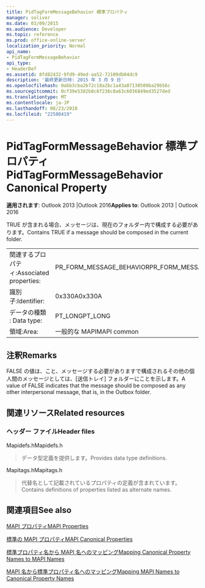```yaml
---
title: PidTagFormMessageBehavior 標準プロパティ
manager: soliver
ms.date: 03/09/2015
ms.audience: Developer
ms.topic: reference
ms.prod: office-online-server
localization_priority: Normal
api_name:
- PidTagFormMessageBehavior
api_type:
- HeaderDef
ms.assetid: 8fd82432-9fd9-49ed-aa52-72109db04dc9
description: '最終更新日時: 2015 年 3 月 9 日'
ms.openlocfilehash: 0abb3cba2b72c18a2bc1a43a07130509ba29b56c
ms.sourcegitcommit: 0cf39e5382b8c6f236c8a63c6036849ed3527ded
ms.translationtype: MT
ms.contentlocale: ja-JP
ms.lasthandoff: 08/23/2018
ms.locfileid: "22580419"
---
```

# <a name="pidtagformmessagebehavior-canonical-property"></a><span data-ttu-id="2af57-103">PidTagFormMessageBehavior 標準プロパティ</span><span class="sxs-lookup"><span data-stu-id="2af57-103">PidTagFormMessageBehavior Canonical Property</span></span>

  
  
<span data-ttu-id="2af57-104">**適用されます**: Outlook 2013 |Outlook 2016</span><span class="sxs-lookup"><span data-stu-id="2af57-104">**Applies to**: Outlook 2013 | Outlook 2016</span></span> 
  
<span data-ttu-id="2af57-105">TRUE が含まれる場合、メッセージは、現在のフォルダー内で構成する必要があります。</span><span class="sxs-lookup"><span data-stu-id="2af57-105">Contains TRUE if a message should be composed in the current folder.</span></span> 
  
|||
|:-----|:-----|
|<span data-ttu-id="2af57-106">関連するプロパティ:</span><span class="sxs-lookup"><span data-stu-id="2af57-106">Associated properties:</span></span>  <br/> |<span data-ttu-id="2af57-107">PR_FORM_MESSAGE_BEHAVIOR</span><span class="sxs-lookup"><span data-stu-id="2af57-107">PR_FORM_MESSAGE_BEHAVIOR</span></span>  <br/> |
|<span data-ttu-id="2af57-108">識別子:</span><span class="sxs-lookup"><span data-stu-id="2af57-108">Identifier:</span></span>  <br/> |<span data-ttu-id="2af57-109">0x330A</span><span class="sxs-lookup"><span data-stu-id="2af57-109">0x330A</span></span>  <br/> |
|<span data-ttu-id="2af57-110">データの種類 : </span><span class="sxs-lookup"><span data-stu-id="2af57-110">Data type:</span></span>  <br/> |<span data-ttu-id="2af57-111">PT_LONG</span><span class="sxs-lookup"><span data-stu-id="2af57-111">PT_LONG</span></span>  <br/> |
|<span data-ttu-id="2af57-112">領域:</span><span class="sxs-lookup"><span data-stu-id="2af57-112">Area:</span></span>  <br/> |<span data-ttu-id="2af57-113">一般的な MAPI</span><span class="sxs-lookup"><span data-stu-id="2af57-113">MAPI common</span></span>  <br/> |
   
## <a name="remarks"></a><span data-ttu-id="2af57-114">注釈</span><span class="sxs-lookup"><span data-stu-id="2af57-114">Remarks</span></span>

<span data-ttu-id="2af57-115">FALSE の値は、こと、メッセージする必要がありますで構成されるその他の個人間のメッセージとしては、[送信トレイ] フォルダーにことを示します。</span><span class="sxs-lookup"><span data-stu-id="2af57-115">A value of FALSE indicates that the message should be composed as any other interpersonal message, that is, in the Outbox folder.</span></span> 
  
## <a name="related-resources"></a><span data-ttu-id="2af57-116">関連リソース</span><span class="sxs-lookup"><span data-stu-id="2af57-116">Related resources</span></span>

### <a name="header-files"></a><span data-ttu-id="2af57-117">ヘッダー ファイル</span><span class="sxs-lookup"><span data-stu-id="2af57-117">Header files</span></span>

<span data-ttu-id="2af57-118">Mapidefs.h</span><span class="sxs-lookup"><span data-stu-id="2af57-118">Mapidefs.h</span></span>
  
> <span data-ttu-id="2af57-119">データ型定義を提供します。</span><span class="sxs-lookup"><span data-stu-id="2af57-119">Provides data type definitions.</span></span>
    
<span data-ttu-id="2af57-120">Mapitags.h</span><span class="sxs-lookup"><span data-stu-id="2af57-120">Mapitags.h</span></span>
  
> <span data-ttu-id="2af57-121">代替名として記載されているプロパティの定義が含まれています。</span><span class="sxs-lookup"><span data-stu-id="2af57-121">Contains definitions of properties listed as alternate names.</span></span>
    
## <a name="see-also"></a><span data-ttu-id="2af57-122">関連項目</span><span class="sxs-lookup"><span data-stu-id="2af57-122">See also</span></span>



[<span data-ttu-id="2af57-123">MAPI プロパティ</span><span class="sxs-lookup"><span data-stu-id="2af57-123">MAPI Properties</span></span>](mapi-properties.md)
  
[<span data-ttu-id="2af57-124">標準の MAPI プロパティ</span><span class="sxs-lookup"><span data-stu-id="2af57-124">MAPI Canonical Properties</span></span>](mapi-canonical-properties.md)
  
[<span data-ttu-id="2af57-125">標準プロパティ名から MAPI 名へのマッピング</span><span class="sxs-lookup"><span data-stu-id="2af57-125">Mapping Canonical Property Names to MAPI Names</span></span>](mapping-canonical-property-names-to-mapi-names.md)
  
[<span data-ttu-id="2af57-126">MAPI 名から標準プロパティ名へのマッピング</span><span class="sxs-lookup"><span data-stu-id="2af57-126">Mapping MAPI Names to Canonical Property Names</span></span>](mapping-mapi-names-to-canonical-property-names.md)

